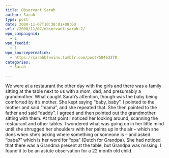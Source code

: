 ```yaml
---
title: Observant Sarah
author: Sarah
type: post
date: 2008-11-07T10:38:01+00:00
url: /2008/11/07/observant-sarah-2/
wpo_campaignid:
  - 1
wpo_feedid:
  - 1
wpo_sourcepermalink:
  - https://sarahblevins.tumblr.com/post/58463370
categories:
  - Sarah

---
```

We were at a restaurant the other day with the girls and there was a family sitting at the table next to us with a mom, dad, and presumably a grandmother. What caught Sarah&rsquo;s attention, though was the baby being comforted by it&rsquo;s mother. She kept saying &ldquo;baby, baby&rdquo;. I pointed to the mother and said &ldquo;mama&rdquo;, and she repeated that. She then pointed to the father and said &ldquo;daddy&rdquo;. I agreed and then pointed out the grandmother sitting with them. At that point I noticed her looking around, scanning the restaurant and other tables. I wondered what was going on in her little mind until she shrugged her shoulders with her palms up in the air &#8211; which she does when she&rsquo;s asking where something or someone is &#8211; and asked &ldquo;baba?&rdquo; which is her word for &ldquo;opa&rdquo; (Dutch for Grandpa). She had noticed that there was a Grandma present at the table, but Grandpa was missing. I found it to be an astute observation for a 22 month old child.